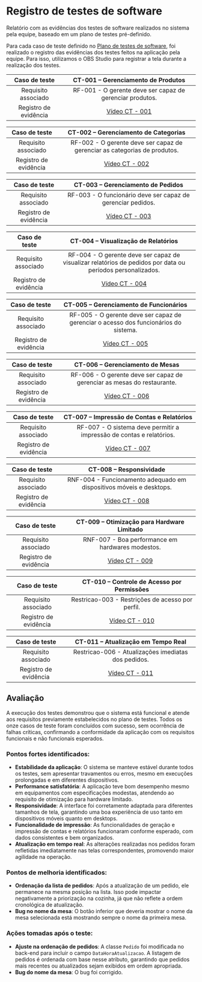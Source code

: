 # Registro de testes de software

Relatório com as evidências dos testes de software realizados no sistema pela equipe, baseado em um plano de testes pré-definido.

Para cada caso de teste definido no <a href="07-Plano-testes-software.md"> Plano de testes de software</a>, foi realizado o registro das evidências dos testes feitos na aplicação pela equipe. Para isso, utilizamos o OBS Studio para registrar a tela durante a realização dos testes.

| **Caso de teste**  | **CT-001 – Gerenciamento de Produtos**  |
|:---: |:---: |
| Requisito associado | RF-001 - O gerente deve ser capaz de gerenciar produtos. |
| Registro de evidência | [Vídeo CT - 001](https://youtu.be/xrL_Q6VFwQs) |

| **Caso de teste**  | **CT-002 – Gerenciamento de Categorias**  |
|:---: |:---: |
| Requisito associado | RF-002 - O gerente deve ser capaz de gerenciar as categorias de produtos. |
| Registro de evidência | [Vídeo CT - 002](https://youtu.be/iGOefTz8MPA) |

| **Caso de teste**  | **CT-003 – Gerenciamento de Pedidos**  |
|:---: |:---: |
| Requisito associado | RF-003 - O funcionário deve ser capaz de gerenciar pedidos. |
| Registro de evidência | [Vídeo CT - 003](https://youtu.be/z8WxCIbVXaQ) |

| **Caso de teste**  | **CT-004 – Visualização de Relatórios**  |
|:---: |:---: |
| Requisito associado | RF-004 - O gerente deve ser capaz de visualizar relatórios de pedidos por data ou períodos personalizados. |
| Registro de evidência | [Vídeo CT - 004](https://youtu.be/0s2-Pp1rOlE) |

| **Caso de teste**  | **CT-005 – Gerenciamento de Funcionários**  |
|:---: |:---: |
| Requisito associado | RF-005 - O gerente deve ser capaz de gerenciar o acesso dos funcionários do sistema. |
| Registro de evidência | [Vídeo CT - 005](https://youtu.be/tNw9JPNPSSc) |

| **Caso de teste**  | **CT-006 – Gerenciamento de Mesas**  |
|:---: |:---: |
| Requisito associado | RF-006 - O gerente deve ser capaz de gerenciar as mesas do restaurante. |
| Registro de evidência | [Vídeo CT - 006](https://youtu.be/VLaolNcPUyw) |

| **Caso de teste**  | **CT-007 – Impressão de Contas e Relatórios**  |
|:---: |:---: |
| Requisito associado | RF-007 - O sistema deve permitir a impressão de contas e relatórios. |
| Registro de evidência | [Vídeo CT - 007](https://youtu.be/9MG50ol8fKU) |

| **Caso de teste**  | **CT-008 – Responsividade**  |
|:---: |:---: |
| Requisito associado | RNF-004 - Funcionamento adequado em dispositivos móveis e desktops. |
| Registro de evidência | [Vídeo CT - 008](https://youtu.be/ZPzBg7wZSpk) |

| **Caso de teste**  | **CT-009 – Otimização para Hardware Limitado**  |
|:---: |:---: |
| Requisito associado | RNF-007 - Boa performance em hardwares modestos. |
| Registro de evidência | [Vídeo CT - 009](https://youtu.be/6j3HyuVno6Y) |

| **Caso de teste**  | **CT-010 – Controle de Acesso por Permissões**  |
|:---: |:---: |
| Requisito associado | Restricao-003 - Restrições de acesso por perfil. |
| Registro de evidência | [Vídeo CT - 010](https://youtu.be/DqOpHuS9pxo) |

| **Caso de teste**  | **CT-011 – Atualização em Tempo Real**  |
|:---: |:---: |
| Requisito associado | Restricao-006 - Atualizações imediatas dos pedidos. |
| Registro de evidência | [Vídeo CT - 011](https://youtu.be/rvJX4B7t5Qk) |

## Avaliação

A execução dos testes demonstrou que o sistema está funcional e atende aos requisitos previamente estabelecidos no plano de testes. Todos os onze casos de teste foram concluídos com sucesso, sem ocorrência de falhas críticas, confirmando a conformidade da aplicação com os requisitos funcionais e não funcionais esperados.

### Pontos fortes identificados:

* **Estabilidade da aplicação**: O sistema se manteve estável durante todos os testes, sem apresentar travamentos ou erros, mesmo em execuções prolongadas e em diferentes dispositivos.
* **Performance satisfatória**: A aplicação teve bom desempenho mesmo em equipamentos com especificações modestas, atendendo ao requisito de otimização para hardware limitado.
* **Responsividade**: A interface foi corretamente adaptada para diferentes tamanhos de tela, garantindo uma boa experiência de uso tanto em dispositivos móveis quanto em desktops.
* **Funcionalidade de impressão**: As funcionalidades de geração e impressão de contas e relatórios funcionaram conforme esperado, com dados consistentes e bem organizados.
* **Atualização em tempo real**: As alterações realizadas nos pedidos foram refletidas imediatamente nas telas correspondentes, promovendo maior agilidade na operação.

### Pontos de melhoria identificados:

* **Ordenação da lista de pedidos**: Após a atualização de um pedido, ele permanece na mesma posição na lista. Isso pode impactar negativamente a priorização na cozinha, já que não reflete a ordem cronológica de atualização.
* **Bug no nome da mesa**: O botão inferior que deveria mostrar o nome da mesa selecionada está mostrando sempre o nome da primeira mesa.

### Ações tomadas após o teste: 

* **Ajuste na ordenação de pedidos**: A classe `Pedido` foi modificada no back-end para incluir o campo `DataHoraAtualizacao`. A listagem de pedidos é ordenada com base nesse atributo, garantindo que pedidos mais recentes ou atualizados sejam exibidos em ordem apropriada.
* **Bug do nome da mesa**: O bug foi corrigido.
